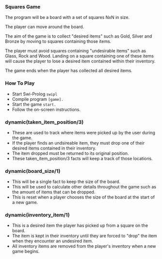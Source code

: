 ### Squares Game

The program will be a board with a set of squares NxN in size.

The player can move around the board.

The aim of the game is to collect "desired items" such as Gold, Silver and Bronze by moving to squares containing those items.

The player must avoid squares containing "undesirable items" such as Glass, Rock and Wood. 
Landing on a square containing one of these items will cause the player to lose a desired item contained within their inventory.

The game ends when the player has collected all desired items.


### How To Play

- Start Swi-Prolog `swipl`
- Compile program `[game].`
- Start the game `start.`
- Follow the on-screen instructions.

### dynamic(taken_item_position/3)
- These are used to track where items were picked up by the user during the game.
- If the player finds an undsireable item, they must drop one of their desired items contained in their inventory.
- The item dropped must be returned to its original position.
- These taken_item_position/3 facts will keep a track of those locations.

### dynamic(board_size/1)
- This will be a single fact to keep the size of the board.
- This will be used to calculate other details throughout the game such as the amount of items that can be dropped.
- This is reset when a player chooses the size of the board at the start of a new game.

### dynamic(inventory_item/1)
- This is a desired item the player has picked up from a square on the board.
- The item is kept in their inventory until they are forced to "drop" the item when they encounter an undesired item.
- All inventory items are removed from the player's inventory when a new game begins.
